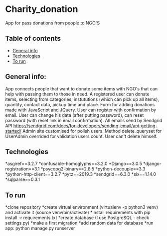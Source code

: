 # Charity_donation
App for pass donations from people to NGO'S

## Table of contents
* [General info](#general-info)
* [Technologies](#technologies)
* [To run](#to-run)


## General info:
App connects people that want to donate some items with NGO's that can help with passing them to those in need. 
A registered user can donate items, selecting from categories, instututions (which can pick up all items), 
quantity, contact data, pickup time and place. Form for adding donations made with JavaScript and JQuery.
User can register with confirmation by email. User can change his data (after putting password), can reset password 
(with reset link in email confirmation).
All emails send by Sendgrid API https://sendgrid.com/docs/for-developers/sending-email/api-getting-started/
Admin site customised for polish users. Method delete_queryset for UserAdmin overrided for validation users count. 
User can't delete himself.




## Technologies

*asgiref==3.2.7
*confusable-homoglyphs==3.2.0
*Django==3.0.5
*django-registration==3.1
*psycopg2-binary==2.8.5
*python-decouple==3.3
*python-http-client==3.2.7
*pytz==2019.3
*sendgrid==6.3.0
*six==1.14.0
*sqlparse==0.3.1

## To run
*clone repository
*create virtual environment (virtualenv -p python3 venv) and activate it  (source venv/bin/activate)
*install requirements with pip install -r requirements.txt
*create database (I use PostgreSQL - check settings.py)
*make a first migration
*add random data for database
*run app: python manage.py runserver



